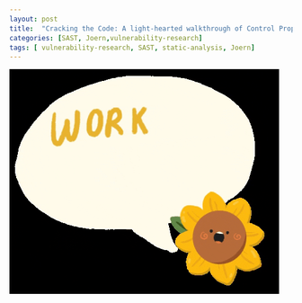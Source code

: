 ```yaml
---
layout: post
title:  "Cracking the Code: A light-hearted walkthrough of Control Property Graphs"
categories: [SAST, Joern,vulnerability-research]
tags: [ vulnerability-research, SAST, static-analysis, Joern]
---
```


![](/images/work.gif)